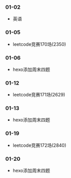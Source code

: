 ### 01-02
* 英语
### 01-05
* leetcode竞赛170场(2350)
### 01-06
* hexo添加周末四题
### 01-12
* leetcode竞赛171场(2629)
### 01-13
* hexo添加周末四题
### 01-19
* leetcode竞赛172场(2840)
### 01-20
* hexo添加周末四题

